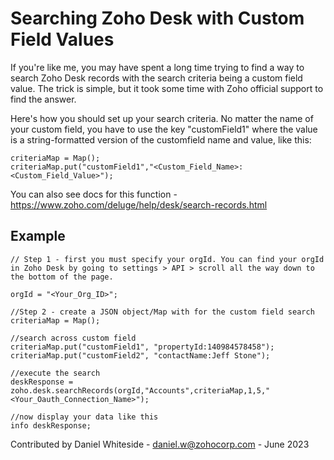 # Searching Zoho Desk with Custom Field Values

If you're like me, you may have spent a long time trying to find a way to search Zoho Desk records with the search criteria being a custom field value. The trick is simple, but it took some time with Zoho official support to find the answer. 

Here's how you should set up your search criteria. No matter the name of your custom field, you have to use the key "customField1" where the value is a string-formatted version of the customfield name and value, like this:

```
criteriaMap = Map();
criteriaMap.put("customField1","<Custom_Field_Name>:<Custom_Field_Value>");
```

You can also see docs for this function - https://www.zoho.com/deluge/help/desk/search-records.html

## Example
```
// Step 1 - first you must specify your orgId. You can find your orgId in Zoho Desk by going to settings > API > scroll all the way down to the bottom of the page.

orgId = "<Your_Org_ID>";

//Step 2 - create a JSON object/Map with for the custom field search
criteriaMap = Map();

//search across custom field
criteriaMap.put("customField1", "propertyId:140984578458");
criteriaMap.put("customField2", "contactName:Jeff Stone");

//execute the search
deskResponse = zoho.desk.searchRecords(orgId,"Accounts",criteriaMap,1,5,"<Your_Oauth_Connection_Name>");

//now display your data like this
info deskResponse;
```

Contributed by Daniel Whiteside - daniel.w@zohocorp.com - June 2023